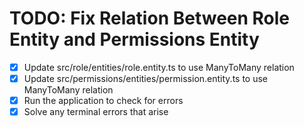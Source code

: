 # TODO: Fix Relation Between Role Entity and Permissions Entity

- [x] Update src/role/entities/role.entity.ts to use ManyToMany relation
- [x] Update src/permissions/entities/permission.entity.ts to use ManyToMany relation
- [x] Run the application to check for errors
- [x] Solve any terminal errors that arise
